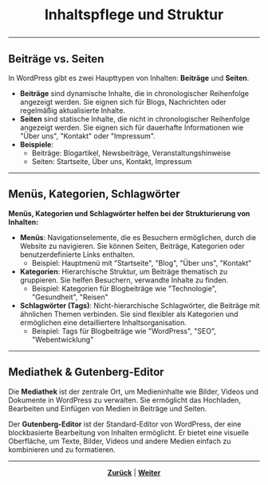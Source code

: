 # <p align="center">Inhaltspflege und Struktur</p>

---
<!-- Kapitel Inhaltspflege und Struktur -->

## Beiträge vs. Seiten

In WordPress gibt es zwei Haupttypen von Inhalten: **Beiträge** und **Seiten**.

- **Beiträge** sind dynamische Inhalte, die in chronologischer Reihenfolge angezeigt werden. Sie eignen sich für Blogs, Nachrichten oder regelmäßig aktualisierte Inhalte.
- **Seiten** sind statische Inhalte, die nicht in chronologischer Reihenfolge angezeigt werden. Sie eignen sich für dauerhafte Informationen wie "Über uns", "Kontakt" oder "Impressum".
- **Beispiele**:
  - Beiträge: Blogartikel, Newsbeiträge, Veranstaltungshinweise
  - Seiten: Startseite, Über uns, Kontakt, Impressum

---

## Menüs, Kategorien, Schlagwörter

**Menüs, Kategorien und Schlagwörter helfen bei der Strukturierung von Inhalten:**

- **Menüs**: Navigationselemente, die es Besuchern ermöglichen, durch die Website zu navigieren. Sie können Seiten, Beiträge, Kategorien oder benutzerdefinierte Links enthalten.
  - Beispiel: Hauptmenü mit "Startseite", "Blog", "Über uns", "Kontakt"
- **Kategorien**: Hierarchische Struktur, um Beiträge thematisch zu gruppieren. Sie helfen Besuchern, verwandte Inhalte zu finden.
  - Beispiel: Kategorien für Blogbeiträge wie "Technologie", "Gesundheit", "Reisen"
- **Schlagwörter (Tags)**: Nicht-hierarchische Schlagwörter, die Beiträge mit ähnlichen Themen verbinden. Sie sind flexibler als Kategorien und ermöglichen eine detailliertere Inhaltsorganisation.
  - Beispiel: Tags für Blogbeiträge wie "WordPress", "SEO", "Webentwicklung"

---

## Mediathek & Gutenberg-Editor

Die **Mediathek** ist der zentrale Ort, um Medieninhalte wie Bilder, Videos und Dokumente in WordPress zu verwalten. Sie ermöglicht das Hochladen, Bearbeiten und Einfügen von Medien in Beiträge und Seiten.

Der **Gutenberg-Editor** ist der Standard-Editor von WordPress, der eine blockbasierte Bearbeitung von Inhalten ermöglicht. Er bietet eine visuelle Oberfläche, um Texte, Bilder, Videos und andere Medien einfach zu kombinieren und zu formatieren.

---

<p align="center"><a href="/docs/06-entwicklung/08-cms/03-einrichtung/README.md"><strong>Zurück</strong></a> | <a href="/docs/06-entwicklung/08-cms/05-erweiterung_plugins/README.md"><strong>Weiter</strong></a></p>
